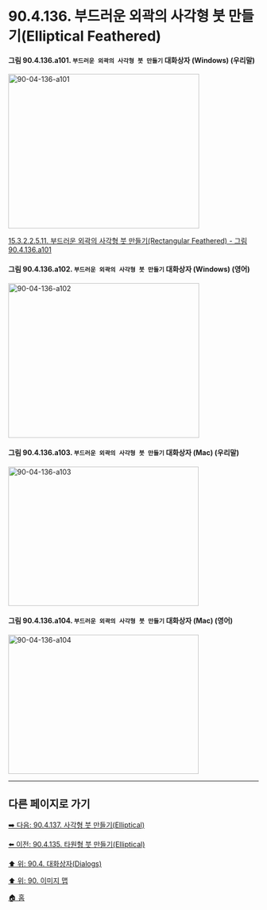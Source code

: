 # 90.4.136. 부드러운 외곽의 사각형 붓 만들기(Elliptical Feathered)

<a id="90-04-136-a101"></a>

#### 그림 90.4.136.a101. `부드러운 외곽의 사각형 붓 만들기` 대화상자 (Windows) (우리말)
<img width="384" height="311" alt="90-04-136-a101" src="https://github.com/user-attachments/assets/7c27bd1e-2a11-4712-8bff-1bfaaa3d4667" />

[15.3.2.2.5.11. 부드러운 외곽의 사각형 붓 만들기(Rectangular Feathered) - 그림 90.4.136.a101](./15-03-02-02-05-11-rectangular_feathered.md#90-04-136-a101)

<a id="90-04-136-a102"></a>

#### 그림 90.4.136.a102. `부드러운 외곽의 사각형 붓 만들기` 대화상자 (Windows) (영어)
<img width="384" height="311" alt="90-04-136-a102" src="https://github.com/user-attachments/assets/49bcce4b-3e8f-4e57-901a-23b501889c9a" />

<a id="90-04-136-a103"></a>

#### 그림 90.4.136.a103. `부드러운 외곽의 사각형 붓 만들기` 대화상자 (Mac) (우리말)
<img width="383" height="280" alt="90-04-136-a103" src="https://github.com/user-attachments/assets/1a0b57a2-82f4-435e-bc4a-f151c8cc135f" />

<a id="90-04-136-a104"></a>

#### 그림 90.4.136.a104. `부드러운 외곽의 사각형 붓 만들기` 대화상자 (Mac) (영어)
<img width="383" height="280" alt="90-04-136-a104" src="https://github.com/user-attachments/assets/f20b6be4-d484-4b89-bd55-9cf340c55e5f" />

***

## 다른 페이지로 가기

[➡️ 다음: 90.4.137. 사각형 붓 만들기(Elliptical)](./90-04-0137-rectangular.md)

[⬅️ 이전: 90.4.135. 타원형 붓 만들기(Elliptical)](./90-04-0135-elliptical.md)

[⬆️ 위: 90.4. 대화상자(Dialogs)](./90-04-0000-dialogs.md)

[⬆️ 위: 90. 이미지 맵](./90-00-image-map.md)

[🏠 홈](./00-home.md)